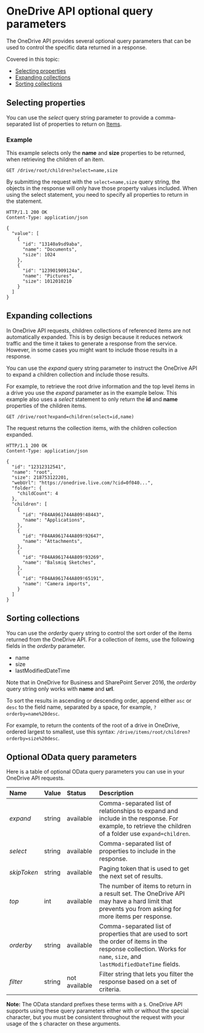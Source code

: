 # OneDrive API optional query parameters

The OneDrive API provides several optional query parameters that can be used to control the specific data returned in a response.

Covered in this topic:

* [Selecting properties](#selecting-properties)
* [Expanding collections](#expanding-collections)
* [Sorting collections](#sorting-collections)

## Selecting properties
You can use the _select_ query string parameter to provide a comma-separated
list of properties to return on [Items][item-resource].

### Example

This example selects only the **name** and **size** properties to be returned, when retrieving the children of an item.

<!-- { "name": "select-root-children", "scopes": "files.read" } -->
```http
GET /drive/root/children?select=name,size
```

By submitting the request with the `select=name,size` query string, the objects
in the response will only have those property values included. When using the
select statement, you need to specify all properties to return in the statement.

<!-- { "@odata.type": "oneDrive.item", "isCollection": true, "truncated": true } -->
```http
HTTP/1.1 200 OK
Content-Type: application/json

{
  "value": [
    {
      "id": "13140a9sd9aba",
      "name": "Documents",
      "size": 1024
    },
    {
      "id": "123901909124a",
      "name": "Pictures",
      "size": 1012010210
    }
  ]
}
```

## Expanding collections

In OneDrive API requests, children collections of referenced items are not automatically
expanded. This is by design because it reduces network traffic and the time it takes to generate a response
from the service. However, in some cases you might want to include those results
in a response.

You can use the _expand_ query string parameter to instruct the OneDrive API to expand
a children collection and include those results.

For example, to retrieve the root drive information and the top level items in
a drive you use the _expand_ parameter as in the example below. This example also uses a _select_
statement to only return the **id** and **name** properties of the children items.

<!-- { "blockType": "request", "name": "drive-plus-children", "scopes": "files.read" } -->
```http
GET /drive/root?expand=children(select=id,name)
```

The request returns the collection items, with the children collection expanded.

<!-- { "blockType": "response", "@odata.type": "oneDrive.item", "truncated": true } -->
```http
HTTP/1.1 200 OK
Content-Type: application/json

{
  "id": "12312312541",
  "name": "root",
  "size": 218753122201,
  "webUrl": "https://onedrive.live.com/?cid=0f040...",
  "folder": {
    "childCount": 4
  },
  "children": [
    {
      "id": "F04AA961744A809!48443",
      "name": "Applications",
    },
    {
      "id": "F04AA961744A809!92647",
      "name": "Attachments",
    },
    {
      "id": "F04AA961744A809!93269",
      "name": "Balsmiq Sketches",
    },
    {
      "id": "F04AA961744A809!65191",
      "name": "Camera imports",
    }
  ]
}
```

## Sorting collections

You can use the _orderby_ query string to control the sort order of the items
returned from the OneDrive API. For a collection of items, use the following fields in the _orderby_ parameter.

* name
* size
* lastModifiedDateTime

Note that in OneDrive for Business and SharePoint Server 2016, the _orderby_ query string only works with **name** and **url**.

To sort the results in ascending or descending order, append
either `asc` or `desc` to the field name, separated by a space, for example,
`?orderby=name%20desc`.

For example, to return the contents of the root of a drive in OneDrive, ordered largest
to smallest, use this syntax: `/drive/items/root/children?orderby=size%20desc`.


## Optional OData query parameters
Here is a table of optional OData query parameters you can use in your OneDrive API requests.

| Name        | Value  | Status        | Description                                                                                                                                                          |
|:------------|:-------|:--------------|:---------------------------------------------------------------------------------------------------------------------------------------------------------------------|
| _expand_    | string | available     | Comma-separated list of relationships to expand and include in the response. For example, to retrieve the children of a folder use `expand=children`.                |
| _select_    | string | available     | Comma-separated list of properties to include in the response.                                                                                                       |
| _skipToken_ | string | available     | Paging token that is used to get the next set of results.                                                                                                            |
| _top_       | int    | available     | The number of items to return in a result set. The OneDrive API may have a hard limit that prevents you from asking for more items per response.                     |
| _orderby_   | string | available     | Comma-separated list of properties that are used to sort the order of items in the response collection. Works for `name`, `size`, and `lastModifiedDateTime` fields. |
| _filter_    | string | not available | Filter string that lets you filter the response based on a set of criteria.                                                                                          |



**Note:** The OData standard prefixes these terms with a `$`. 
OneDrive API supports using these query parameters either with or without the special character, but you must be consistent throughout the request with your usage of the `$` character on these arguments.

 [item-resource]: ../resources/driveitem.md


 <!-- {
   "type": "#page.annotation",
   "description": "Details about optional query string parameters you can use to shape results.",
   "keywords": "constructing urls, query string, query value, query parameter",
   "section": "documentation",
   "tocPath": "Concepts/Query string parameters"
 } -->
